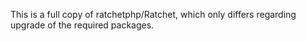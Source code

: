 This is a full copy of ratchetphp/Ratchet, which only differs regarding upgrade of the required packages. 
